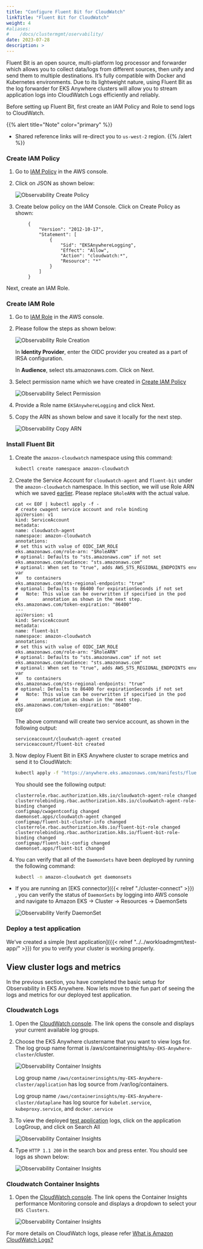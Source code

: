 ```yaml
---
title: "Configure Fluent Bit for CloudWatch"
linkTitle: "Fluent Bit for CloudWatch"
weight: 4
#aliases:
#    /docs/clustermgmt/oservability/
date: 2023-07-28
description: >  
---
```


Fluent Bit is an open source, multi-platform log processor and forwarder which allows you to collect data/logs from different sources, then unify and send them to multiple destinations. It’s fully compatible with Docker and Kubernetes environments. Due to its lightweight nature, using Fluent Bit as the log forwarder for EKS Anywhere clusters will allow you to stream application logs into CloudWatch Logs efficiently and reliably.

Before setting up Fluent Bit, first create an IAM Policy and Role to send logs to CloudWatch.

{{% alert title="Note" color="primary" %}}
- Shared reference links will re-direct you to `us-west-2` region.
{{% /alert %}}

### Create IAM Policy

1. Go to [IAM Policy](https://us-east-1.console.aws.amazon.com/iamv2/home?region=us-west-2#/policies/create?step=addPermissions) in the AWS console.
1. Click on JSON as shown below:

     ![Observability Create Policy](/images/observability_create_policy.png)
     
1. Create below policy on the IAM Console. Click on Create Policy as shown:

```
        {
            "Version": "2012-10-17",
            "Statement": [
                {
                    "Sid": "EKSAnywhereLogging",
                    "Effect": "Allow",
                    "Action": "cloudwatch:*",
                    "Resource": "*"
                }
            ]
        }
```

Next, create an IAM Role.

### Create IAM Role

1. Go to [IAM Role](https://us-east-1.console.aws.amazon.com/iamv2/home?region=us-west-2#/roles/create?step=selectEntities) in the AWS console.

2. Please follow the steps as shown below:

     ![Observability Role Creation](/images/observability_role_creation.png)

     In **Identity Provider**, enter the OIDC provider you created as a part of IRSA configuration.

     In **Audience**, select sts.amazonaws.com. Click on Next.

3. Select permission name which we have created in [Create IAM Policy](#create-iam-policy)

     ![Observability Select Permission](/images/observability_select_permission.png)

4. Provide a Role name `EKSAnywhereLogging` and click Next.

5. Copy the ARN as shown below and save it locally for the next step.

     ![Observability Copy ARN](/images/observability_arn_copy.png)

### Install Fluent Bit

1. Create the `amazon-cloudwatch` namespace using this command:

    ```bash 
    kubectl create namespace amazon-cloudwatch
    ```

2. Create the Service Account for `cloudwatch-agent` and `fluent-bit` under the `amazon-cloudwatch` namespace. In this section, we will use Role ARN which we saved [earlier](#create-iam-role). Please replace `$RoleARN` with the actual value.

     ```
     cat << EOF | kubectl apply -f -
     # create cwagent service account and role binding
     apiVersion: v1
     kind: ServiceAccount
     metadata:
     name: cloudwatch-agent
     namespace: amazon-cloudwatch
     annotations:
     # set this with value of OIDC_IAM_ROLE
     eks.amazonaws.com/role-arn: "$RoleARN"
     # optional: Defaults to "sts.amazonaws.com" if not set
     eks.amazonaws.com/audience: "sts.amazonaws.com"
     # optional: When set to "true", adds AWS_STS_REGIONAL_ENDPOINTS env var
     #   to containers
     eks.amazonaws.com/sts-regional-endpoints: "true"
     # optional: Defaults to 86400 for expirationSeconds if not set
     #   Note: This value can be overwritten if specified in the pod
     #         annotation as shown in the next step.
     eks.amazonaws.com/token-expiration: "86400"
     ---
     apiVersion: v1
     kind: ServiceAccount
     metadata:
     name: fluent-bit
     namespace: amazon-cloudwatch
     annotations:
     # set this with value of OIDC_IAM_ROLE
     eks.amazonaws.com/role-arn: "$RoleARN"
     # optional: Defaults to "sts.amazonaws.com" if not set
     eks.amazonaws.com/audience: "sts.amazonaws.com"
     # optional: When set to "true", adds AWS_STS_REGIONAL_ENDPOINTS env var
     #   to containers
     eks.amazonaws.com/sts-regional-endpoints: "true"
     # optional: Defaults to 86400 for expirationSeconds if not set
     #   Note: This value can be overwritten if specified in the pod
     #         annotation as shown in the next step.
     eks.amazonaws.com/token-expiration: "86400"
     EOF
     ```

     The above command will create two service account, as shown in the following output:

     ```
     serviceaccount/cloudwatch-agent created
     serviceaccount/fluent-bit created
     ```

3. Now deploy Fluent Bit in EKS Anywhere cluster to scrape metrics and send it to CloudWatch:

     ```bash
     kubectl apply -f "https://anywhere.eks.amazonaws.com/manifests/fluentbit.yaml"
     ```

     You should see the following output:

     ```
     clusterrole.rbac.authorization.k8s.io/cloudwatch-agent-role changed
     clusterrolebinding.rbac.authorization.k8s.io/cloudwatch-agent-role-binding changed
     configmap/cwagentconfig changed
     daemonset.apps/cloudwatch-agent changed
     configmap/fluent-bit-cluster-info changed
     clusterrole.rbac.authorization.k8s.io/fluent-bit-role changed
     clusterrolebinding.rbac.authorization.k8s.io/fluent-bit-role-binding changed
     configmap/fluent-bit-config changed
     daemonset.apps/fluent-bit changed
     ```

4. You can verify that all of the `DaemonSets` have been deployed by running the following command:

     ```bash
     kubectl -n amazon-cloudwatch get daemonsets
     ```

- If you are running an [EKS connector]({{< relref "./cluster-connect" >}})
, you can verify the status of `DaemonSets` by logging into AWS console and navigate to Amazon EKS -> Cluster -> Resources -> DaemonSets

     ![Observability Verify DaemonSet](/images/observability_cluster_verify_Daemonset.png)

### Deploy a test application

We’ve created a simple [test application]({{< relref "../../workloadmgmt/test-app/" >}}) for you to verify your cluster is working properly.

## View cluster logs and metrics

In the previous section, you have completed the basic setup for Observability in EKS Anywhere. Now lets move to the fun part of seeing the logs and metrics for our deployed test application.

### Cloudwatch Logs
1. Open the [CloudWatch console](https://us-west-2.console.aws.amazon.com/cloudwatch/home?region=us-west-2#logsV2:log-groups). The link opens the console and displays your current available log groups.

2. Choose the EKS Anywhere clustername that you want to view logs for. The log group name format is /aws/containerinsights/`my-EKS-Anywhere-cluster`/cluster.

     ![Observability Container Insights](/images/observability_logGroups.png)

    Log group name `/aws/containerinsights/my-EKS-Anywhere-cluster/application` has log source from /var/log/containers.

    Log group name `/aws/containerinsights/my-EKS-Anywhere-cluster/dataplane` has log source for `kubelet.service`, `kubeproxy.service`, and `docker.service`

3. To view the deployed [test application](#deploy-a-test-application) logs, click on the application LogGroup, and click on Search All

     ![Observability Container Insights](/images/observability_search_logstream.png)

4. Type `HTTP 1.1 200` in the search box and press enter. You should see logs as shown below:

     ![Observability Container Insights](/images/observability_logGroups_filterlog.png)

### Cloudwatch Container Insights

1. Open the [CloudWatch console](https://us-west-2.console.aws.amazon.com/cloudwatch/home?region=us-west-2#container-insights:performance). The link opens the Container Insights performance Monitoring console and displays a dropdown to select your `EKS Clusters`.

     ![Observability Container Insights](/images/observability_container_insights.png)

For more details on CloudWatch logs, please refer [What is Amazon CloudWatch Logs?](https://docs.aws.amazon.com/AmazonCloudWatch/latest/logs/WhatIsCloudWatchLogs.html)
